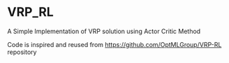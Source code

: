 # VRP_RL
A Simple Implementation of VRP solution using Actor Critic Method

Code is inspired and reused from https://github.com/OptMLGroup/VRP-RL repository


